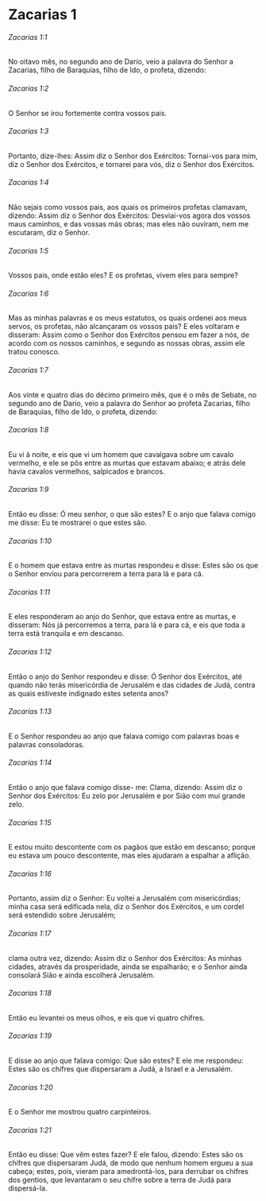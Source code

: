 # Zacarias 1

###### Zacarias 1:1

No oitavo mês, no segundo ano de Dario, veio a palavra do Senhor a Zacarias, filho de Baraquias, filho de Ido, o profeta, dizendo:

###### Zacarias 1:2

O Senhor se irou fortemente contra vossos pais.

###### Zacarias 1:3

Portanto, dize-lhes: Assim diz o Senhor dos Exércitos: Tornai-vos para mim, diz o Senhor dos Exércitos, e tornarei para vós, diz o Senhor dos Exércitos.

###### Zacarias 1:4

Não sejais como vossos pais, aos quais os primeiros profetas clamavam, dizendo: Assim diz o Senhor dos Exércitos: Desviai-vos agora dos vossos maus caminhos, e das vossas más obras; mas eles não ouviram, nem me escutaram, diz o Senhor.

###### Zacarias 1:5

Vossos pais, onde estão eles? E os profetas, vivem eles para sempre?

###### Zacarias 1:6

Mas as minhas palavras e os meus estatutos, os quais ordenei aos meus servos, os profetas, não alcançaram os vossos pais? E eles voltaram e disseram: Assim como o Senhor dos Exércitos pensou em fazer a nós, de acordo com os nossos caminhos, e segundo as nossas obras, assim ele tratou conosco.

###### Zacarias 1:7

Aos vinte e quatro dias do décimo primeiro mês, que é o mês de Sebate, no segundo ano de Dario, veio a palavra do Senhor ao profeta Zacarias, filho de Baraquias, filho de Ido, o profeta, dizendo:

###### Zacarias 1:8

Eu vi à noite, e eis que vi um homem que cavalgava sobre um cavalo vermelho, e ele se pôs entre as murtas que estavam abaixo; e atrás dele havia cavalos vermelhos, salpicados e brancos.

###### Zacarias 1:9

Então eu disse: Ó meu senhor, o que são estes? E o anjo que falava comigo me disse: Eu te mostrarei o que estes são.

###### Zacarias 1:10

E o homem que estava entre as murtas respondeu e disse: Estes são os que o Senhor enviou para percorrerem a terra para lá e para cá.

###### Zacarias 1:11

E eles responderam ao anjo do Senhor, que estava entre as murtas, e disseram: Nós já percorremos a terra, para lá e para cá, e eis que toda a terra está tranquila e em descanso.

###### Zacarias 1:12

Então o anjo do Senhor respondeu e disse: Ó Senhor dos Exércitos, até quando não terás misericórdia de Jerusalém e das cidades de Judá, contra as quais estiveste indignado estes setenta anos?

###### Zacarias 1:13

E o Senhor respondeu ao anjo que falava comigo com palavras boas e palavras consoladoras.

###### Zacarias 1:14

Então o anjo que falava comigo disse- me: Clama, dizendo: Assim diz o Senhor dos Exércitos: Eu zelo por Jerusalém e por Sião com mui grande zelo.

###### Zacarias 1:15

E estou muito descontente com os pagãos que estão em descanso; porque eu estava um pouco descontente, mas eles ajudaram a espalhar a aflição.

###### Zacarias 1:16

Portanto, assim diz o Senhor: Eu voltei a Jerusalém com misericórdias; minha casa será edificada nela, diz o Senhor dos Exércitos, e um cordel será estendido sobre Jerusalém;

###### Zacarias 1:17

clama outra vez, dizendo: Assim diz o Senhor dos Exércitos: As minhas cidades, através da prosperidade, ainda se espalharão; e o Senhor ainda consolará Sião e ainda escolherá Jerusalém.

###### Zacarias 1:18

Então eu levantei os meus olhos, e eis que vi quatro chifres.

###### Zacarias 1:19

E disse ao anjo que falava comigo: Que são estes? E ele me respondeu: Estes são os chifres que dispersaram a Judá, a Israel e a Jerusalém.

###### Zacarias 1:20

E o Senhor me mostrou quatro carpinteiros.

###### Zacarias 1:21

Então eu disse: Que vêm estes fazer? E ele falou, dizendo: Estes são os chifres que dispersaram Judá, de modo que nenhum homem ergueu a sua cabeça; estes, pois, vieram para amedrontá-los, para derrubar os chifres dos gentios, que levantaram o seu chifre sobre a terra de Judá para dispersá-la.

